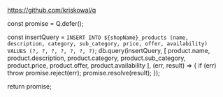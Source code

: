 https://github.com/kriskowal/q

const promise = Q.defer();

 const insertQuery = `INSERT INTO ${shopName}_products (name, description, category, sub_category, price, offer, availability) VALUES (?, ?, ?, ?, ?, ?, ?)`;
     db.query(insertQuery, [
        product.name,
        product.description,
        product.category,
        product.sub_category,
        product.price,
        product.offer,
        product.availability
    ], (err, result) => {
        if (err) throw promise.reject(err);
        promise.resolve(result);
    });
  
 return promise;
